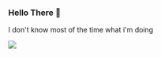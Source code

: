 ### Hello There 👋

I don't know most of the time what i'm doing

<img src="https://github-readme-stats.vercel.app/api?username=AronBA&&show_icons=true&title_color=ffffff&icon_color=004200&text_color=daf7dc&bg_color=FDFCFC">
